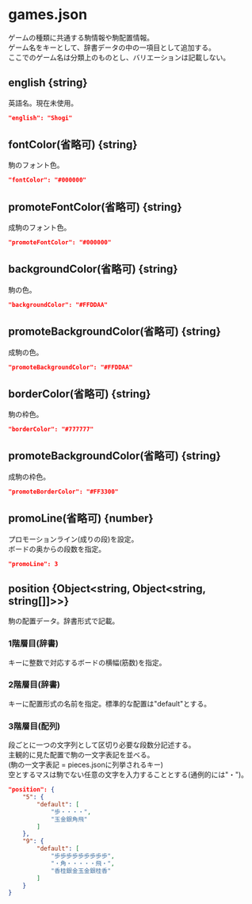 # games.json
ゲームの種類に共通する駒情報や駒配置情報。  
ゲーム名をキーとして、辞書データの中の一項目として追加する。  
ここでのゲーム名は分類上のものとし、バリエーションは記載しない。

## english {string}
英語名。現在未使用。
```json
"english": "Shogi"
```

## fontColor(省略可) {string}
駒のフォント色。
```json
"fontColor": "#000000"
```

## promoteFontColor(省略可) {string}
成駒のフォント色。
```json
"promoteFontColor": "#000000"
```

## backgroundColor(省略可) {string}
駒の色。
```json
"backgroundColor": "#FFDDAA"
```

## promoteBackgroundColor(省略可) {string}
成駒の色。
```json
"promoteBackgroundColor": "#FFDDAA"
```

## borderColor(省略可) {string}
駒の枠色。
```json
"borderColor": "#777777"
```

## promoteBackgroundColor(省略可) {string}
成駒の枠色。
```json
"promoteBorderColor": "#FF3300"
```

## promoLine(省略可) {number}
プロモーションライン(成りの段)を設定。  
ボードの奥からの段数を指定。
```json
"promoLine": 3
```

## position {Object<string, Object<string, string[]]>>}
駒の配置データ。辞書形式で記載。

### 1階層目(辞書)
キーに整数で対応するボードの横幅(筋数)を指定。

### 2階層目(辞書)
キーに配置形式の名前を指定。標準的な配置は"default"とする。

### 3階層目(配列)
段ごとに一つの文字列として区切り必要な段数分記述する。  
主観的に見た配置で駒の一文字表記を並べる。  
(駒の一文字表記 = pieces.jsonに列挙されるキー)  
空とするマスは駒でない任意の文字を入力することとする(通例的には"・")。
```json
"position": {
	"5": {
		"default": [
			"歩・・・・",
			"玉金銀角飛"
		]
	},
	"9": {
		"default": [
			"歩歩歩歩歩歩歩歩歩",
			"・角・・・・・飛・",
			"香桂銀金玉金銀桂香"
		]
	}
}
```
